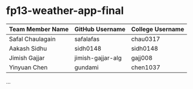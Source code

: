 # fp13-weather-app-final
| Team Member Name | GitHub Username           | College Username |
|------------------|---------------------------|------------------|
| Safal Chaulagain | safalafas                 | chau0317         |
| Aakash Sidhu     | sidh0148                  | sidh0148         |
| Jimish Gajjar    | jimish-gajjar-alg         | gajj008          |
| Yinyuan Chen     | gundami                   | chen1037         |
...